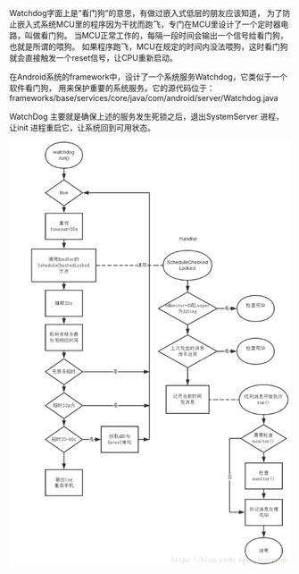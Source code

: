 Watchdog字面上是“看门狗”的意思，有做过嵌入式低层的朋友应该知道，
为了防止嵌入式系统MCU里的程序因为干扰而跑飞，专门在MCU里设计了一个定时器电路，叫做看门狗。
当MCU正常工作的，每隔一段时间会输出一个信号给看门狗，也就是所谓的喂狗。
如果程序跑飞，MCU在规定的时间内没法喂狗，这时看门狗就会直接触发一个reset信号，让CPU重新启动。

在Android系统的framework中，设计了一个系统服务Watchdog，它类似于一个软件看门狗，
用来保护重要的系统服务。它的源代码位于：frameworks/base/services/core/java/com/android/server/Watchdog.java

WatchDog 主要就是确保上述的服务发生死锁之后，退出SystemServer 进程，让init 进程重启它，让系统回到可用状态。 

![img.png](watchdog.png)